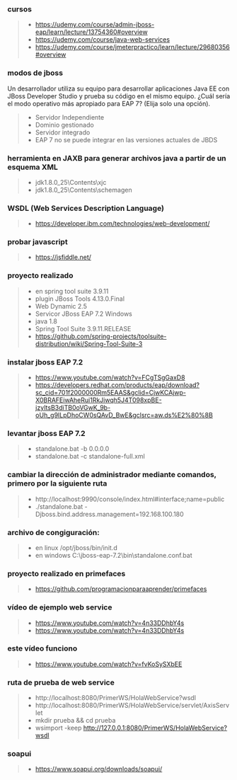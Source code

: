 
### cursos
>- https://udemy.com/course/admin-jboss-eap/learn/lecture/13754360#overview
>- https://udemy.com/course/java-web-services
>- https://udemy.com/course/jmeterpractico/learn/lecture/29680356#overview

### modos de jboss
Un desarrollador utiliza su equipo para desarrollar aplicaciones Java EE con JBoss Developer Studio y prueba su código en el mismo equipo. ¿Cuál sería el modo operativo más apropiado para EAP 7? (Elija solo una opción).
>- Servidor Independiente
>- Dominio gestionado
>- Servidor integrado
>- EAP 7 no se puede integrar en las versiones actuales de JBDS

### herramienta en JAXB para generar archivos java a partir de un esquema XML
>- jdk1.8.0_25\Contents\xjc
>- jdk1.8.0_25\Contents\schemagen

### WSDL (Web Services Description Language)
>- https://developer.ibm.com/technologies/web-development/

### probar javascript
>- https://jsfiddle.net/

### proyecto realizado
>-  en spring tool suite 3.9.11
>- plugin JBoss Tools 4.13.0.Final
>- Web Dynamic 2.5
>- Servicor JBoss EAP 7.2 Windows
>- java 1.8
>- Spring Tool Suite 3.9.11.RELEASE
>- https://github.com/spring-projects/toolsuite-distribution/wiki/Spring-Tool-Suite-3

### instalar jboss EAP 7.2
>- https://www.youtube.com/watch?v=FCgTSgGaxD8
>- https://developers.redhat.com/products/eap/download?sc_cid=701f2000000Rm5EAAS&gclid=CjwKCAjwp-X0BRAFEiwAheRui1RkJiwqh5J4T098xpBE-jzyItsB3diTB0oVGwK_9b-oUh_g9ILpDhoCW0sQAvD_BwE&gclsrc=aw.ds%E2%80%8B

### levantar jboss EAP 7.2
>- standalone.bat -b 0.0.0.0
>- standalone.bat -c standalone-full.xml

### cambiar la dirección de administrador mediante comandos, primero por la siguiente ruta
>- http://localhost:9990/console/index.html#interface;name=public
>- ./standalone.bat -Djboss.bind.address.management=192.168.100.180


### archivo de congiguración:
>- en linux /opt/jboss/bin/init.d
>- en windows C:\jboss-eap-7.2\bin\standalone.conf.bat


### proyecto realizado en primefaces
>- https://github.com/programacionparaaprender/primefaces

### vídeo de ejemplo web service
>- https://www.youtube.com/watch?v=4n33DDhbY4s
>- https://www.youtube.com/watch?v=4n33DDhbY4s

### este vídeo funciono
>- https://www.youtube.com/watch?v=fvKoSySXbEE

###  ruta de prueba de web service
>- http://localhost:8080/PrimerWS/HolaWebService?wsdl
>- http://localhost:8080/PrimerWS/HolaWebService/servlet/AxisServlet
>- mkdir prueba && cd prueba
>- wsimport -keep http://127.0.0.1:8080/PrimerWS/HolaWebService?wsdl
### soapui
>- https://www.soapui.org/downloads/soapui/